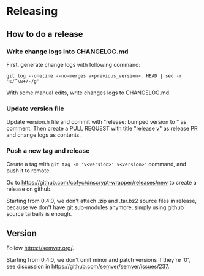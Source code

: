 # Releasing

## How to do a release

### Write change logs into CHANGELOG.md

First, generate change logs with following command:

```
git log --oneline --no-merges v<previous_version>..HEAD | sed -r 's/^\w+/-/g'
```

With some manual edits, write changes logs to CHANGELOG.md.

### Update version file

Update version.h file and commit with "release: bumped version to
<version>" as comment. Then create a PULL REQUEST with title "release
v<version>" as release PR and change logs as contents.

### Push a new tag and release

Create a tag with `git tag -m 'v<version>' v<version>"` command, and
push it to remote.

Go to https://github.com/cofyc/dnscrypt-wrapper/releases/new to create a
release on github.

Starting from 0.4.0, we don't attach .zip and .tar.bz2 source files in release,
because we don't have git sub-modules anymore, simply using github source
tarballs is enough.

## Version

Follow https://semver.org/.

Starting from 0.4.0, we don't omit minor and patch versions if they're
`0', see discussion in https://github.com/semver/semver/issues/237.
